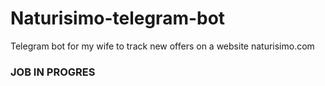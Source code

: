 # Naturisimo-telegram-bot
Telegram bot for my wife to track new offers on a website naturisimo.com

### JOB IN PROGRES